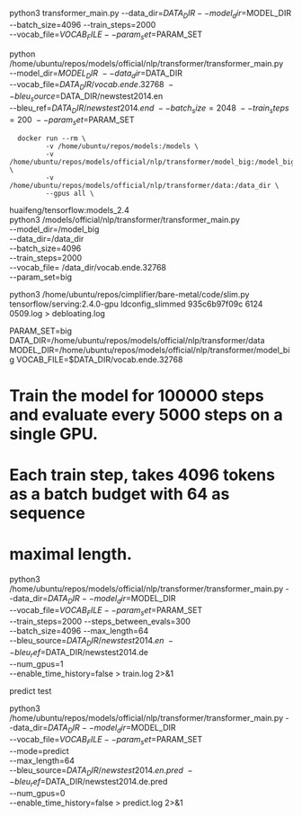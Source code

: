 python3 transformer_main.py --data_dir=$DATA_DIR --model_dir=$MODEL_DIR --batch_size=4096 --train_steps=2000 \
    --vocab_file=$VOCAB_FILE --param_set=$PARAM_SET



python /home/ubuntu/repos/models/official/nlp/transformer/transformer_main.py \
  --model_dir=$MODEL_DIR \
  --data_dir=$DATA_DIR \
  --vocab_file=$DATA_DIR/vocab.ende.32768 \
  --bleu_source=$DATA_DIR/newstest2014.en \
  --bleu_ref=$DATA_DIR/newstest2014.end \
  --batch_size=2048 \
  --train_steps=200 \
  --param_set=$PARAM_SET 
  



      docker run --rm \
             -v /home/ubuntu/repos/models:/models \
             -v /home/ubuntu/repos/models/official/nlp/transformer/model_big:/model_big \
             -v /home/ubuntu/repos/models/official/nlp/transformer/data:/data_dir \
             --gpus all \
  huaifeng/tensorflow:models_2.4 \
  python3 /models/official/nlp/transformer/transformer_main.py \
  --model_dir=/model_big \
  --data_dir=/data_dir \
  --batch_size=4096 \
  --train_steps=2000 \
  --vocab_file= /data_dir/vocab.ende.32768 \
  --param_set=big 


  python3 /home/ubuntu/repos/cimplifier/bare-metal/code/slim.py tensorflow/serving:2.4.0-gpu ldconfig_slimmed  935c6b97f09c 6124  0509.log  > debloating.log   


  PARAM_SET=big
  DATA_DIR=/home/ubuntu/repos/models/official/nlp/transformer/data
  MODEL_DIR=/home/ubuntu/repos/models/official/nlp/transformer/model_big
  VOCAB_FILE=$DATA_DIR/vocab.ende.32768



# Train the model for 100000 steps and evaluate every 5000 steps on a single GPU.
# Each train step, takes 4096 tokens as a batch budget with 64 as sequence
# maximal length.
python3 /home/ubuntu/repos/models/official/nlp/transformer/transformer_main.py --data_dir=$DATA_DIR --model_dir=$MODEL_DIR \
    --vocab_file=$VOCAB_FILE --param_set=$PARAM_SET \
    --train_steps=2000 --steps_between_evals=300 \
    --batch_size=4096 --max_length=64 \
    --bleu_source=$DATA_DIR/newstest2014.en \
    --bleu_ref=$DATA_DIR/newstest2014.de \
    --num_gpus=1 \
    --enable_time_history=false > train.log 2>&1


predict test

python3 /home/ubuntu/repos/models/official/nlp/transformer/transformer_main.py --data_dir=$DATA_DIR --model_dir=$MODEL_DIR \
    --vocab_file=$VOCAB_FILE --param_set=$PARAM_SET \
    --mode=predict  \
    --max_length=64 \
    --bleu_source=$DATA_DIR/newstest2014.en.pred \
    --bleu_ref=$DATA_DIR/newstest2014.de.pred \
    --num_gpus=0 \
    --enable_time_history=false > predict.log 2>&1




    
